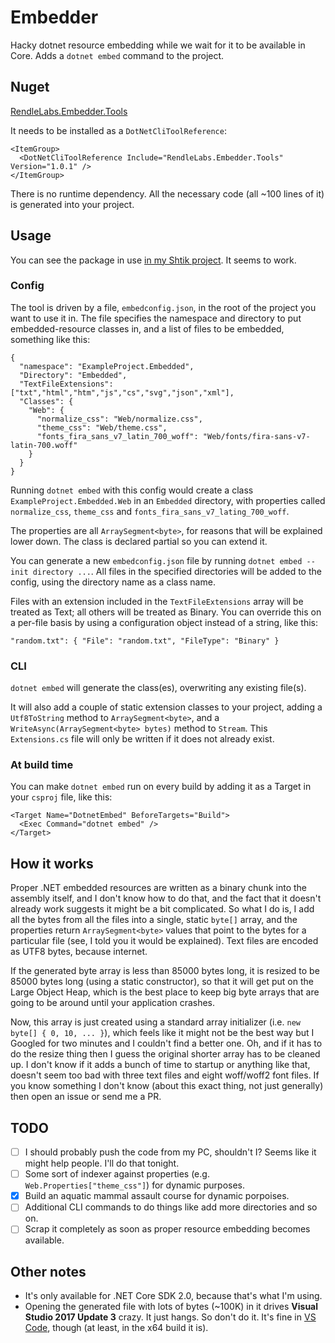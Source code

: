 # Embedder
Hacky dotnet resource embedding while we wait for it to be available in Core. Adds a `dotnet embed` command to the project.

## Nuget

[RendleLabs.Embedder.Tools](https://www.nuget.org/packages/RendleLabs.Embedder.Tools)

It needs to be installed as a `DotNetCliToolReference`:

```
<ItemGroup>
  <DotNetCliToolReference Include="RendleLabs.Embedder.Tools" Version="1.0.1" />
</ItemGroup>
```

There is no runtime dependency. All the necessary code (all ~100 lines of it) is generated into your project.

## Usage

You can see the package in use [in my Shtik project](https://github.com/shtik/cli/tree/dev/src/shtik). It seems to work.

### Config

The tool is driven by a file, `embedconfig.json`, in the root of the project you want to use it in. The file specifies the namespace and directory to put embedded-resource classes in, and a list of files to be embedded, something like this:

```
{
  "namespace": "ExampleProject.Embedded",
  "Directory": "Embedded",
  "TextFileExtensions": ["txt","html","htm","js","cs","svg","json","xml"],
  "Classes": {
    "Web": {
      "normalize_css": "Web/normalize.css",
      "theme_css": "Web/theme.css",
      "fonts_fira_sans_v7_latin_700_woff": "Web/fonts/fira-sans-v7-latin-700.woff"
    }
  }
}
```

Running `dotnet embed` with this config would create a class `ExampleProject.Embedded.Web` in an `Embedded` directory, with properties called `normalize_css`, `theme_css` and `fonts_fira_sans_v7_lating_700_woff`.

The properties are all `ArraySegment<byte>`, for reasons that will be explained lower down. The class is declared partial so you can extend it.

You can generate a new `embedconfig.json` file by running `dotnet embed --init directory ...`. All files in the specified directories will be added to the config, using the directory name as a class name.

Files with an extension included in the `TextFileExtensions` array will be treated as Text; all others will be treated as Binary. You can override this on a per-file basis by using a configuration object instead of a string, like this:

```
"random.txt": { "File": "random.txt", "FileType": "Binary" }
```

### CLI

`dotnet embed` will generate the class(es), overwriting any existing file(s).

It will also add a couple of static extension classes to your project, adding a `Utf8ToString` method to `ArraySegment<byte>`, and a `WriteAsync(ArraySegment<byte> bytes)` method to `Stream`. This `Extensions.cs` file will only be written if it does not already exist.

### At build time

You can make `dotnet embed` run on every build by adding it as a Target in your `csproj` file, like this:

```
<Target Name="DotnetEmbed" BeforeTargets="Build">
  <Exec Command="dotnet embed" />
</Target>
```

## How it works

Proper .NET embedded resources are written as a binary chunk into the assembly itself, and I don't know how to do that, and the fact that it doesn't already work suggests it might be a bit complicated. So what I do is, I add all the bytes from all the files into a single, static `byte[]` array, and the properties return `ArraySegment<byte>` values that point to the bytes for a particular file (see, I told you it would be explained). Text files are encoded as UTF8 bytes, because internet.

If the generated byte array is less than 85000 bytes long, it is resized to be 85000 bytes long (using a static constructor), so that it will get put on the Large Object Heap, which is the best place to keep big byte arrays that are going to be around until your application crashes.

Now, this array is just created using a standard array initializer (i.e. `new byte[] { 0, 10, ... }`), which feels like it might not be the best way but I Googled for two minutes and I couldn't find a better one. Oh, and if it has to do the resize thing then I guess the original shorter array has to be cleaned up. I don't know if it adds a bunch of time to startup or anything like that, doesn't seem too bad with three text files and eight woff/woff2 font files. If you know something I don't know (about this exact thing, not just generally) then open an issue or send me a PR.

## TODO

- [ ] I should probably push the code from my PC, shouldn't I? Seems like it might help people. I'll do that tonight.
- [ ] Some sort of indexer against properties (e.g. `Web.Properties["theme_css"]`) for dynamic purposes.
- [x] Build an aquatic mammal assault course for dynamic porpoises.
- [ ] Additional CLI commands to do things like add more directories and so on.
- [ ] Scrap it completely as soon as proper resource embedding becomes available.

## Other notes

- It's only available for .NET Core SDK 2.0, because that's what I'm using.
- Opening the generated file with lots of bytes (~100K) in it drives **Visual Studio 2017 Update 3** crazy. It just hangs. So don't do it. It's fine in [VS Code](https://code.visualstudio.com/), though (at least, in the x64 build it is).
